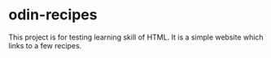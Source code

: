 # odin-recipes
This project is for testing learning skill of HTML. 
It is a simple website which links to a few recipes.
